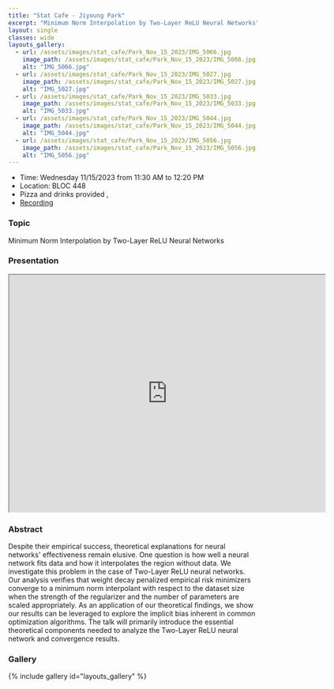 ```yaml
---
title: "Stat Cafe - Jiyoung Park"
excerpt: "Minimum Norm Interpolation by Two-Layer ReLU Neural Networks"
layout: single
classes: wide
layouts_gallery:
  - url: /assets/images/stat_cafe/Park_Nov_15_2023/IMG_5066.jpg
    image_path: /assets/images/stat_cafe/Park_Nov_15_2023/IMG_5066.jpg
    alt: "IMG_5066.jpg"
  - url: /assets/images/stat_cafe/Park_Nov_15_2023/IMG_5027.jpg
    image_path: /assets/images/stat_cafe/Park_Nov_15_2023/IMG_5027.jpg
    alt: "IMG_5027.jpg"
  - url: /assets/images/stat_cafe/Park_Nov_15_2023/IMG_5033.jpg
    image_path: /assets/images/stat_cafe/Park_Nov_15_2023/IMG_5033.jpg
    alt: "IMG_5033.jpg"
  - url: /assets/images/stat_cafe/Park_Nov_15_2023/IMG_5044.jpg
    image_path: /assets/images/stat_cafe/Park_Nov_15_2023/IMG_5044.jpg
    alt: "IMG_5044.jpg"
  - url: /assets/images/stat_cafe/Park_Nov_15_2023/IMG_5056.jpg
    image_path: /assets/images/stat_cafe/Park_Nov_15_2023/IMG_5056.jpg
    alt: "IMG_5056.jpg"
---
```


- Time: Wednesday 11/15/2023 from 11:30 AM to 12:20 PM
- Location: BLOC 448
- Pizza and drinks provided
,<!-- - [Presentation]({{ "/assets/files/stat_cafe/Park_Nov_15_2023/StatCafe_Jiyoung_slides.pdf" | relative_url }}) -->
- [Recording](https://www.youtube.com/watch?v=2qdsazfSgE4)

### Topic
Minimum Norm Interpolation by Two-Layer ReLU Neural Networks

### Presentation
<iframe src="https://drive.google.com/file/d/1jPkLFkrOAjoarl5fLV2ps5wu5oPs1-Sd/preview" width="640" height="480" allow="autoplay"></iframe>

### Abstract
Despite their empirical success, theoretical explanations for neural networks' effectiveness remain elusive. One question is how well a neural network fits data and how it interpolates the region without data. We investigate this problem in the case of Two-Layer ReLU neural networks. Our analysis verifies that weight decay penalized empirical risk minimizers converge to a minimum norm interpolant with respect to the dataset size when the strength of the regularizer and the number of parameters are scaled appropriately. As an application of our theoretical findings, we show our results can be leveraged to explore the implicit bias inherent in common optimization algorithms. The talk will primarily introduce the essential theoretical components needed to analyze the Two-Layer ReLU neural network and convergence results.


### Gallery

{% include gallery id="layouts_gallery" %}
